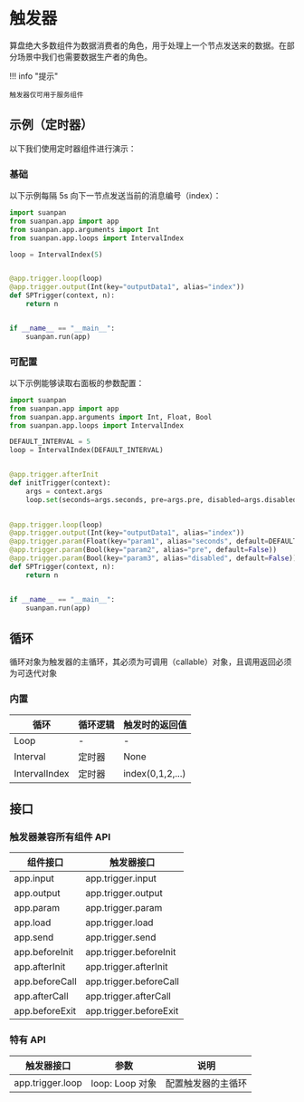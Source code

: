 
# 触发器

算盘绝大多数组件为数据消费者的角色，用于处理上一个节点发送来的数据。在部分场景中我们也需要数据生产者的角色。

!!! info "提示"

    触发器仅可用于服务组件

## 示例（定时器）

以下我们使用定时器组件进行演示：

### 基础

以下示例每隔 5s 向下一节点发送当前的消息编号（index）：

```python
import suanpan
from suanpan.app import app
from suanpan.app.arguments import Int
from suanpan.app.loops import IntervalIndex

loop = IntervalIndex(5)


@app.trigger.loop(loop)
@app.trigger.output(Int(key="outputData1", alias="index"))
def SPTrigger(context, n):
    return n


if __name__ == "__main__":
    suanpan.run(app)
```

### 可配置

以下示例能够读取右面板的参数配置：

```python
import suanpan
from suanpan.app import app
from suanpan.app.arguments import Int, Float, Bool
from suanpan.app.loops import IntervalIndex

DEFAULT_INTERVAL = 5
loop = IntervalIndex(DEFAULT_INTERVAL)


@app.trigger.afterInit
def initTrigger(context):
    args = context.args
    loop.set(seconds=args.seconds, pre=args.pre, disabled=args.disabled)

    
@app.trigger.loop(loop)
@app.trigger.output(Int(key="outputData1", alias="index"))
@app.trigger.param(Float(key="param1", alias="seconds", default=DEFAULT_INTERVAL))
@app.trigger.param(Bool(key="param2", alias="pre", default=False))
@app.trigger.param(Bool(key="param3", alias="disabled", default=False))
def SPTrigger(context, n):
    return n


if __name__ == "__main__":
    suanpan.run(app)
```

## 循环

循环对象为触发器的主循环，其必须为可调用（callable）对象，且调用返回必须为可迭代对象

### 内置

| 循环 | 循环逻辑 | 触发时的返回值 |
| --- | --- | --- |
| Loop | - | - |
| Interval | 定时器 | None |
| IntervalIndex | 定时器 | index(0,1,2,...) |

## 接口

### 触发器兼容所有组件 API

| 组件接口 | 触发器接口 |
| --- | --- |
| app.input | app.trigger.input |
| app.output | app.trigger.output |
| app.param | app.trigger.param |
| app.load | app.trigger.load |
| app.send | app.trigger.send |
| app.beforeInit | app.trigger.beforeInit |
| app.afterInit | app.trigger.afterInit |
| app.beforeCall | app.trigger.beforeCall |
| app.afterCall | app.trigger.afterCall |
| app.beforeExit | app.trigger.beforeExit |

### 特有 API

| 触发器接口 | 参数 | 说明 |
| --- | --- | --- |
| app.trigger.loop | loop: Loop 对象 | 配置触发器的主循环 |
